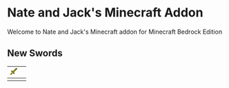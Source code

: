 # Nate and Jack's Minecraft Addon

Welcome to Nate and Jack's Minecraft addon for Minecraft Bedrock Edition


## New Swords
|  ![Bee Blade](development_resource_packs/nates_pack_RP/textures/items/bee_blade.png) |   |
|---|---|
|   |   |
